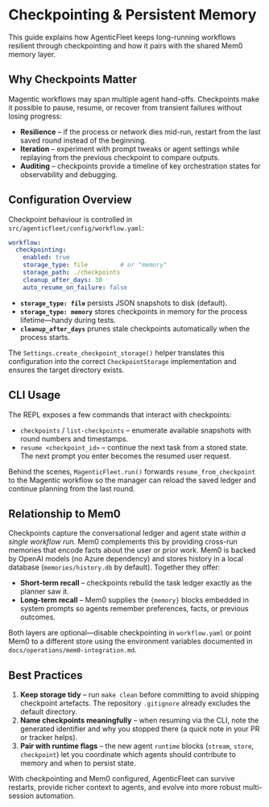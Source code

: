 # Checkpointing & Persistent Memory

This guide explains how AgenticFleet keeps long-running workflows resilient
through checkpointing and how it pairs with the shared Mem0 memory layer.

## Why Checkpoints Matter

Magentic workflows may span multiple agent hand-offs. Checkpoints make it
possible to pause, resume, or recover from transient failures without losing
progress:

- **Resilience** – if the process or network dies mid-run, restart from the last
  saved round instead of the beginning.
- **Iteration** – experiment with prompt tweaks or agent settings while
  replaying from the previous checkpoint to compare outputs.
- **Auditing** – checkpoints provide a timeline of key orchestration states for
  observability and debugging.

## Configuration Overview

Checkpoint behaviour is controlled in `src/agenticfleet/config/workflow.yaml`:

```yaml
workflow:
  checkpointing:
    enabled: true
    storage_type: file         # or "memory"
    storage_path: ./checkpoints
    cleanup_after_days: 30
    auto_resume_on_failure: false
```

- **`storage_type: file`** persists JSON snapshots to disk (default).
- **`storage_type: memory`** stores checkpoints in memory for the process
  lifetime—handy during tests.
- **`cleanup_after_days`** prunes stale checkpoints automatically when the
  process starts.

The `Settings.create_checkpoint_storage()` helper translates this configuration
into the correct `CheckpointStorage` implementation and ensures the target
directory exists.

## CLI Usage

The REPL exposes a few commands that interact with checkpoints:

- `checkpoints` / `list-checkpoints` – enumerate available snapshots with round
  numbers and timestamps.
- `resume <checkpoint_id>` – continue the next task from a stored state. The
  next prompt you enter becomes the resumed user request.

Behind the scenes, `MagenticFleet.run()` forwards `resume_from_checkpoint` to
the Magentic workflow so the manager can reload the saved ledger and continue
planning from the last round.

## Relationship to Mem0

Checkpoints capture the conversational ledger and agent state _within a single
workflow run_. Mem0 complements this by providing cross-run memories that encode
facts about the user or prior work. Mem0 is backed by OpenAI models (no Azure
dependency) and stores history in a local database (`memories/history.db` by
default). Together they offer:

- **Short-term recall** – checkpoints rebuild the task ledger exactly as the
  planner saw it.
- **Long-term recall** – Mem0 supplies the `{memory}` blocks embedded in system
  prompts so agents remember preferences, facts, or previous outcomes.

Both layers are optional—disable checkpointing in `workflow.yaml` or point
Mem0 to a different store using the environment variables documented in
`docs/operations/mem0-integration.md`.

## Best Practices

1. **Keep storage tidy** – run `make clean` before committing to avoid shipping
   checkpoint artefacts. The repository `.gitignore` already excludes the
   default directory.
2. **Name checkpoints meaningfully** – when resuming via the CLI, note the
   generated identifier and why you stopped there (a quick note in your PR or
   tracker helps).
3. **Pair with runtime flags** – the new agent `runtime` blocks (`stream`,
   `store`, `checkpoint`) let you coordinate which agents should contribute to
   memory and when to persist state.

With checkpointing and Mem0 configured, AgenticFleet can survive restarts,
provide richer context to agents, and evolve into more robust multi-session
automation.
